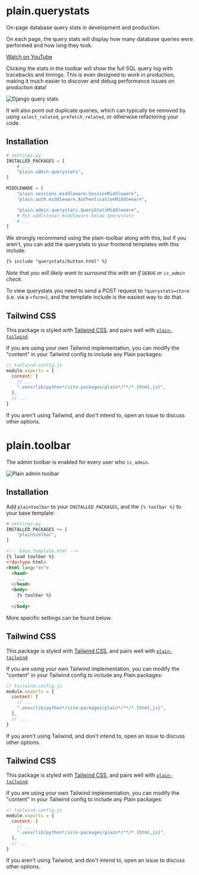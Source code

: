 # plain.querystats

On-page database query stats in development and production.

On each page, the query stats will display how many database queries were performed and how long they took.

[Watch on YouTube](https://www.youtube.com/watch?v=NX8VXxVJm08)

Clicking the stats in the toolbar will show the full SQL query log with tracebacks and timings.
This is even designed to work in production,
making it much easier to discover and debug performance issues on production data!

![Django query stats](https://user-images.githubusercontent.com/649496/213781593-54197bb6-36a8-4c9d-8294-5b43bd86a4c9.png)

It will also point out duplicate queries,
which can typically be removed by using `select_related`,
`prefetch_related`, or otherwise refactoring your code.

## Installation

```python
# settings.py
INSTALLED_PACKAGES = [
    # ...
    "plain.admin.querystats",
]

MIDDLEWARE = [
    "plain.sessions.middleware.SessionMiddleware",
    "plain.auth.middleware.AuthenticationMiddleware",

    "plain.admin.querystats.QueryStatsMiddleware",
    # Put additional middleware below querystats
    # ...
]
```

We strongly recommend using the plain-toolbar along with this,
but if you aren't,
you can add the querystats to your frontend templates with this include:

```html
{% include "querystats/button.html" %}
```

_Note that you will likely want to surround this with an if `DEBUG` or `is_admin` check._

To view querystats you need to send a POST request to `?querystats=store` (i.e. via a `<form>`),
and the template include is the easiest way to do that.

## Tailwind CSS

This package is styled with [Tailwind CSS](https://tailwindcss.com/),
and pairs well with [`plain-tailwind`](https://github.com/plainpackages/plain-tailwind).

If you are using your own Tailwind implementation,
you can modify the "content" in your Tailwind config to include any Plain packages:

```js
// tailwind.config.js
module.exports = {
  content: [
    // ...
    ".venv/lib/python*/site-packages/plain*/**/*.{html,js}",
  ],
  // ...
}
```

If you aren't using Tailwind, and don't intend to, open an issue to discuss other options.

# plain.toolbar

The admin toolbar is enabled for every user who `is_admin`.

![Plain admin toolbar](https://user-images.githubusercontent.com/649496/213781915-a2094f54-99b8-4a05-a36e-dee107405229.png)

## Installation

Add `plaintoolbar` to your `INSTALLED_PACKAGES`,
and the `{% toolbar %}` to your base template:

```python
# settings.py
INSTALLED_PACKAGES += [
    "plaintoolbar",
]
```

```html
<!-- base.template.html -->
{% load toolbar %}
<!doctype html>
<html lang="en">
  <head>
    ...
  </head>
  <body>
    {% toolbar %}
    ...
  </body>
```

More specific settings can be found below.

## Tailwind CSS

This package is styled with [Tailwind CSS](https://tailwindcss.com/),
and pairs well with [`plain-tailwind`](https://github.com/plainpackages/plain-tailwind).

If you are using your own Tailwind implementation,
you can modify the "content" in your Tailwind config to include any Plain packages:

```js
// tailwind.config.js
module.exports = {
  content: [
    // ...
    ".venv/lib/python*/site-packages/plain*/**/*.{html,js}",
  ],
  // ...
}
```

If you aren't using Tailwind, and don't intend to, open an issue to discuss other options.

## Tailwind CSS

This package is styled with [Tailwind CSS](https://tailwindcss.com/),
and pairs well with [`plain-tailwind`](https://github.com/plainpackages/plain-tailwind).

If you are using your own Tailwind implementation,
you can modify the "content" in your Tailwind config to include any Plain packages:

```js
// tailwind.config.js
module.exports = {
  content: [
    // ...
    ".venv/lib/python*/site-packages/plain*/**/*.{html,js}",
  ],
  // ...
}
```

If you aren't using Tailwind, and don't intend to, open an issue to discuss other options.
